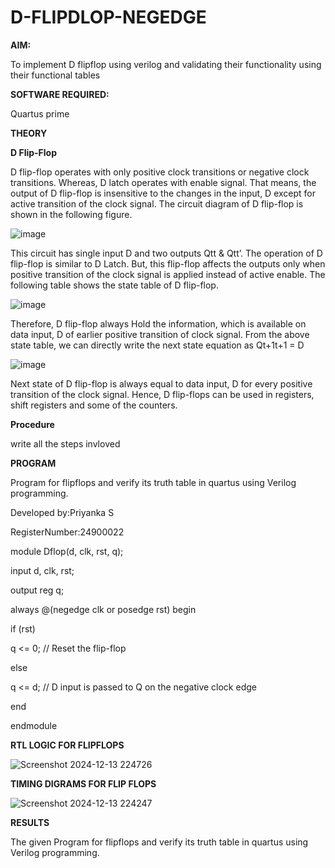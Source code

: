 # D-FLIPDLOP-NEGEDGE

**AIM:**

To implement  D flipflop using verilog and validating their functionality using their functional tables

**SOFTWARE REQUIRED:**

Quartus prime

**THEORY**

**D Flip-Flop**

D flip-flop operates with only positive clock transitions or negative clock transitions. Whereas, D latch operates with enable signal. That means, the output of D flip-flop is insensitive to the changes in the input, D except for active transition of the clock signal. The circuit diagram of D flip-flop is shown in the following figure.

![image](https://github.com/naavaneetha/D-FLIPDLOP-NEGEDGE/assets/154305477/48c81fe8-bc3f-40e7-95e2-519fc155ad51)

This circuit has single input D and two outputs Qtt & Qtt’. The operation of D flip-flop is similar to D Latch. But, this flip-flop affects the outputs only when positive transition of the clock signal is applied instead of active enable. The following table shows the state table of D flip-flop.

![image](https://github.com/naavaneetha/D-FLIPDLOP-NEGEDGE/assets/154305477/e5f3fda7-68ec-4a3a-a0a4-cf6f9cc4ab55)

Therefore, D flip-flop always Hold the information, which is available on data input, D of earlier positive transition of clock signal. From the above state table, we can directly write the next state equation as Qt+1t+1 = D

![image](https://github.com/naavaneetha/D-FLIPDLOP-NEGEDGE/assets/154305477/8592c0d8-2917-4142-91b9-d6c30dd891d2)

Next state of D flip-flop is always equal to data input, D for every positive transition of the clock signal. Hence, D flip-flops can be used in registers, shift registers and some of the counters.

**Procedure**

 write all the steps invloved 

**PROGRAM**

 Program for flipflops and verify its truth table in quartus using Verilog programming. 
 
 Developed by:Priyanka S 
 
 RegisterNumber:24900022

 module Dflop(d, clk, rst, q);
  
  input d, clk, rst;
  
  output reg q;
  

  always @(negedge clk or posedge rst) begin
    
  if (rst)
     
  q <= 0; // Reset the flip-flop
        
  else
      
  q <= d; // D input is passed to Q on the negative clock edge
 
  end

endmodule




**RTL LOGIC FOR FLIPFLOPS**

![Screenshot 2024-12-13 224726](https://github.com/user-attachments/assets/804ff450-399d-45f9-b891-d98f885a7f31)



**TIMING DIGRAMS FOR FLIP FLOPS**

![Screenshot 2024-12-13 224247](https://github.com/user-attachments/assets/5966a5a0-2d80-4c81-9ea4-4583c8a48a5a)



**RESULTS**

The given Program for flipflops and verify its truth table in quartus using Verilog programming. 
